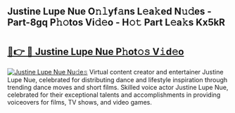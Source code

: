 ## Justine Lupe Nue O𝚗𝚕yf𝚊ns L𝚎a𝚔ed N𝚞𝚍es - Part-8gq P𝚑𝚘tos Vi𝚍𝚎o - H𝚘𝚝 Part L𝚎a𝚔s Kx5kR

# <h2><a href="http://kfaya0b.oniu.top/?m=Justine+Lupe+Nue">🔗👉 🔴 Justine Lupe Nue P𝚑ot𝚘𝚜 V𝚒d𝚎o</a></h2>

[![Justine Lupe Nue Nu𝚍e𝚜](https://i.imgur.com/0qMVB7G.gif)](http://kfaya0b.oniu.top/?m=Justine+Lupe+Nue)
Virtual content creator and entertainer Justine Lupe Nue, celebrated for distributing dance and lifestyle inspiration through trending dance moves and short films. Skilled voice actor Justine Lupe Nue, celebrated for their exceptional talents and accomplishments in providing voiceovers for films, TV shows, and video games.  
